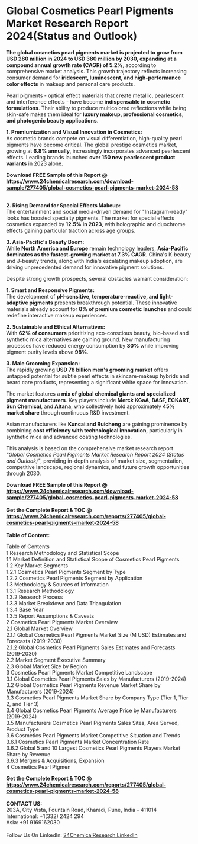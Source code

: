 <h1>Global Cosmetics Pearl Pigments Market Research Report 2024(Status and Outlook)</h1><p><strong>The global cosmetics pearl pigments market is projected to grow from USD 280 million in 2024 to USD 380 million by 2030, expanding at a compound annual growth rate (CAGR) of 5.2%</strong>, according to comprehensive market analysis. This growth trajectory reflects increasing consumer demand for <strong>iridescent, luminescent, and high-performance color effects</strong> in makeup and personal care products.</p><p>Pearl pigments - optical effect materials that create metallic, pearlescent and interference effects - have become <strong>indispensable in cosmetic formulations</strong>. Their ability to produce multicolored reflections while being skin-safe makes them ideal for <strong>luxury makeup, professional cosmetics, and photogenic beauty applications</strong>.</p><p><strong>1. Premiumization and Visual Innovation in Cosmetics:</strong><br>
As cosmetic brands compete on visual differentiation, high-quality pearl pigments have become critical. The global prestige cosmetics market, growing at <strong>6.8% annually</strong>, increasingly incorporates advanced pearlescent effects. Leading brands launched <strong>over 150 new pearlescent product variants</strong> in 2023 alone.</p><div><b>Download FREE Sample of this Report @ 
            <a href="https://www.24chemicalresearch.com/download-sample/277405/global-cosmetics-pearl-pigments-market-2024-58">
            https://www.24chemicalresearch.com/download-sample/277405/global-cosmetics-pearl-pigments-market-2024-58</a></b></div><br><p><strong>2. Rising Demand for Special Effects Makeup:</strong><br>
The entertainment and social media-driven demand for "Instagram-ready" looks has boosted specialty pigments. The market for special effects cosmetics expanded by <strong>12.5% in 2023</strong>, with holographic and duochrome effects gaining particular traction across age groups.</p><p><strong>3. Asia-Pacific's Beauty Boom:</strong><br>
While <strong>North America and Europe</strong> remain technology leaders, <strong>Asia-Pacific dominates as the fastest-growing market at 7.3% CAGR</strong>. China's K-beauty and J-beauty trends, along with India's escalating makeup adoption, are driving unprecedented demand for innovative pigment solutions.</p><p>Despite strong growth prospects, several obstacles warrant consideration:</p><p><strong>1. Smart and Responsive Pigments:</strong><br>
The development of <strong>pH-sensitive, temperature-reactive, and light-adaptive pigments</strong> presents breakthrough potential. These innovative materials already account for <strong>8% of premium cosmetic launches</strong> and could redefine interactive makeup experiences.</p><p><strong>2. Sustainable and Ethical Alternatives:</strong><br>
With <strong>62% of consumers</strong> prioritizing eco-conscious beauty, bio-based and synthetic mica alternatives are gaining ground. New manufacturing processes have reduced energy consumption by <strong>30%</strong> while improving pigment purity levels above <strong>98%</strong>.</p><p><strong>3. Male Grooming Expansion:</strong><br>
The rapidly growing <strong>USD 78 billion men's grooming market</strong> offers untapped potential for subtle pearl effects in skincare-makeup hybrids and beard care products, representing a significant white space for innovation.</p><p>The market features a <strong>mix of global chemical giants and specialized pigment manufacturers</strong>. Key players include <strong>Merck KGaA, BASF, ECKART, Sun Chemical</strong>, and <strong>Altana</strong>, who collectively hold approximately <strong>45% market share</strong> through continuous R&amp;D investment.</p><p>Asian manufacturers like <strong>Kuncai and Ruicheng</strong> are gaining prominence by combining <strong>cost efficiency with technological innovation</strong>, particularly in synthetic mica and advanced coating technologies.</p><p>This analysis is based on the comprehensive market research report <em>"Global Cosmetics Pearl Pigments Market Research Report 2024 (Status and Outlook)"</em>, providing in-depth analysis of market size, segmentation, competitive landscape, regional dynamics, and future growth opportunities through 2030.</p><div><b>Download FREE Sample of this Report @ 
            <a href="https://www.24chemicalresearch.com/download-sample/277405/global-cosmetics-pearl-pigments-market-2024-58">
            https://www.24chemicalresearch.com/download-sample/277405/global-cosmetics-pearl-pigments-market-2024-58</a></b></div><br><div><b>Get the Complete Report & TOC @ 
            <a href="https://www.24chemicalresearch.com/reports/277405/global-cosmetics-pearl-pigments-market-2024-58">
            https://www.24chemicalresearch.com/reports/277405/global-cosmetics-pearl-pigments-market-2024-58</a></b></div><br>
            <b>Table of Content:</b><p>Table of Contents<br />
1 Research Methodology and Statistical Scope<br />
1.1 Market Definition and Statistical Scope of Cosmetics Pearl Pigments<br />
1.2 Key Market Segments<br />
1.2.1 Cosmetics Pearl Pigments Segment by Type<br />
1.2.2 Cosmetics Pearl Pigments Segment by Application<br />
1.3 Methodology & Sources of Information<br />
1.3.1 Research Methodology<br />
1.3.2 Research Process<br />
1.3.3 Market Breakdown and Data Triangulation<br />
1.3.4 Base Year<br />
1.3.5 Report Assumptions & Caveats<br />
2 Cosmetics Pearl Pigments Market Overview<br />
2.1 Global Market Overview<br />
2.1.1 Global Cosmetics Pearl Pigments Market Size (M USD) Estimates and Forecasts (2019-2030)<br />
2.1.2 Global Cosmetics Pearl Pigments Sales Estimates and Forecasts (2019-2030)<br />
2.2 Market Segment Executive Summary<br />
2.3 Global Market Size by Region<br />
3 Cosmetics Pearl Pigments Market Competitive Landscape<br />
3.1 Global Cosmetics Pearl Pigments Sales by Manufacturers (2019-2024)<br />
3.2 Global Cosmetics Pearl Pigments Revenue Market Share by Manufacturers (2019-2024)<br />
3.3 Cosmetics Pearl Pigments Market Share by Company Type (Tier 1, Tier 2, and Tier 3)<br />
3.4 Global Cosmetics Pearl Pigments Average Price by Manufacturers (2019-2024)<br />
3.5 Manufacturers Cosmetics Pearl Pigments Sales Sites, Area Served, Product Type<br />
3.6 Cosmetics Pearl Pigments Market Competitive Situation and Trends<br />
3.6.1 Cosmetics Pearl Pigments Market Concentration Rate<br />
3.6.2 Global 5 and 10 Largest Cosmetics Pearl Pigments Players Market Share by Revenue<br />
3.6.3 Mergers & Acquisitions, Expansion<br />
4 Cosmetics Pearl Pigmen</p><div><b>Get the Complete Report & TOC @ 
            <a href="https://www.24chemicalresearch.com/reports/277405/global-cosmetics-pearl-pigments-market-2024-58">
            https://www.24chemicalresearch.com/reports/277405/global-cosmetics-pearl-pigments-market-2024-58</a></b></div><br><b>CONTACT US:</b><br>
            203A, City Vista, Fountain Road, Kharadi, Pune, India - 411014<br>
            International: +1(332) 2424 294<br>
            Asia: +91 9169162030 <br><br>
            Follow Us On LinkedIn: <a href="https://www.linkedin.com/company/24chemicalresearch/">24ChemicalResearch LinkedIn</a>